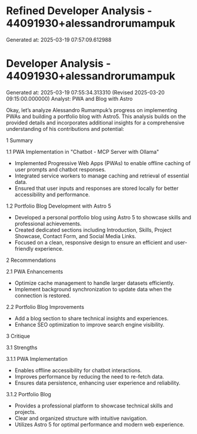 # Refined Developer Analysis - 44091930+alessandrorumampuk
Generated at: 2025-03-19 07:57:09.612988



# Developer Analysis - 44091930+alessandrorumampuk
Generated at: 2025-03-19 07:55:34.313310 (Revised 2025-03-20 09:15:00.000000)
Analyst:  PWA and Blog with Astro

Okay, let’s analyze Alessandro Rumampuk’s progress on implementing PWAs and building a portfolio blog with Astro5. This analysis builds on the provided details and incorporates additional insights for a comprehensive understanding of his contributions and potential:

1 Summary

1.1 PWA Implementation in "Chatbot - MCP Server with Ollama"

- Implemented Progressive Web Apps (PWAs) to enable offline caching of user prompts and chatbot responses.
- Integrated service workers to manage caching and retrieval of essential data.
- Ensured that user inputs and responses are stored locally for better accessibility and performance.

1.2 Portfolio Blog Development with Astro 5

- Developed a personal portfolio blog using Astro 5 to showcase skills and professional achievements.
- Created dedicated sections including Introduction, Skills, Project Showcase, Contact Form, and Social Media Links.
- Focused on a clean, responsive design to ensure an efficient and user-friendly experience.

2 Recommendations

2.1 PWA Enhancements

- Optimize cache management to handle larger datasets efficiently.
- Implement background synchronization to update data when the connection is restored.

2.2 Portfolio Blog Improvements

- Add a blog section to share technical insights and experiences.
- Enhance SEO optimization to improve search engine visibility.

3 Critique

3.1 Strengths

3.1.1 PWA Implementation

- Enables offline accessibility for chatbot interactions.
- Improves performance by reducing the need to re-fetch data.
- Ensures data persistence, enhancing user experience and reliability.

3.1.2 Portfolio Blog

- Provides a professional platform to showcase technical skills and projects.
- Clear and organized structure with intuitive navigation.
- Utilizes Astro 5 for optimal performance and modern web experience.